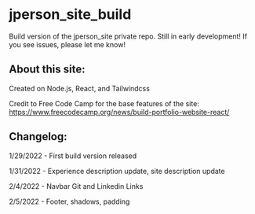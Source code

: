 # jperson_site_build
Build version of the jperson_site private repo. Still in early development! If you see issues, please let me know!

## About this site:
Created on Node.js, React, and Tailwindcss

Credit to Free Code Camp for the base features of the site: https://www.freecodecamp.org/news/build-portfolio-website-react/

## Changelog:

1/29/2022 - First build version released

1/31/2022 - Experience description update, site description update

2/4/2022 - Navbar Git and Linkedin Links

2/5/2022 - Footer, shadows, padding
